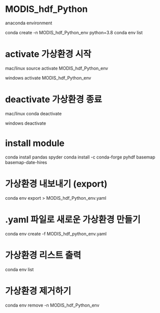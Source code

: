 
# MODIS_hdf_Python
anaconda environment

conda create -n MODIS_hdf_Python_env python=3.8
conda env list

# activate 가상환경 시작
mac/linux
source activate MODIS_hdf_Python_env

windows
activate MODIS_hdf_Python_env

# deactivate 가상환경 종료
mac/linux
conda deactivate

windows
deactivate

# install module
conda install pandas spyder
conda install -c conda-forge pyhdf basemap basemap-date-hires


# 가상환경 내보내기 (export)
conda env export > MODIS_hdf_Python_env.yaml

# .yaml 파일로 새로운 가상환경 만들기
conda env create -f MODIS_hdf_python_env.yaml

# 가상환경 리스트 출력
conda env list

# 가상환경 제거하기
conda env remove -n MODIS_hdf_Python_env  

